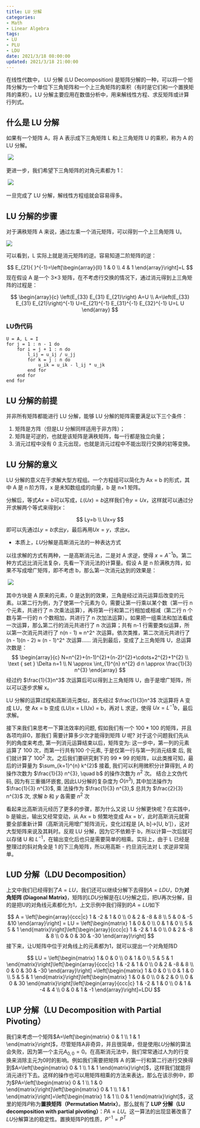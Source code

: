 ```yaml
---
title: LU 分解
categories:
- Math
- Linear Algebra
tags:
- LU
- PLU
- LDU
date: 2021/3/18 08:00:00
updated: 2021/3/18 21:00:00
---
```




在线性代数中， LU 分解 (LU Decomposition) 是矩阵分解的一种，可以将一个矩阵分解为一个单位下三角矩阵和一个上三角矩阵的乘积（有时是它们和一个置换矩阵的乘积）。LU 分解主要应用在数值分析中，用来解线性方程、求反矩阵或计算行列式。

## 什么是 LU 分解

如果有一个矩阵 A，将 A 表示成下三角矩阵 L 和上三角矩阵 U 的乘积，称为 A 的 LU 分解。

 ![](https://gitee.com/gaoyi-ai/image-bed/raw/master/images/1203675-20180829172046678-2067287514.png)

更进一步，我们希望下三角矩阵的对角元素都为 1：

 ![](https://gitee.com/gaoyi-ai/image-bed/raw/master/images/1203675-20180829172046678-2067287514.png)

一旦完成了 LU 分解，解线性方程组就会容易得多。

## LU 分解的步骤

对于满秩矩阵 A 来说，通过左乘一个消元矩阵，可以得到一个上三角矩阵 U。

![](https://gitee.com/gaoyi-ai/image-bed/raw/master/images/1203675-20180829172115707-820410842.png)

可以看到，L 实际上就是消元矩阵的逆。容易知道二阶矩阵的逆：

$$
E_{21}{ }^{-1}=\left[\begin{array}{ll}
1 & 0 \\
4 & 1
\end{array}\right]=L
$$
现在假设 A 是一个 3×3 矩阵，在不考虑行交换的情况下，通过消元得到上三角矩阵的过程是：

$$
\begin{array}{c}
\left(E_{33} E_{31} E_{21}\right) A=U \\
A=\left(E_{33} E_{31} E_{21}\right)^{-1} U=E_{21}^{-1} E_{31}^{-1} E_{32}^{-1} U=L U
\end{array}
$$

### LU伪代码

```
U = A, L = I
for j = 1 : n - 1 do
    for i = j + 1 : n do
        l_ij = u_ij / u_jj
        for k = j : n do
            u_ik = u_ik - l_ij * u_jk
        end for
    end for
end for
```

## LU 分解的前提

并非所有矩阵都能进行 LU 分解，能够 LU 分解的矩阵需要满足以下三个条件：

1.  矩阵是方阵（但是LU 分解同样适用于非方阵）；
2.  矩阵是可逆的，也就是该矩阵是满秩矩阵，每一行都是独立向量；
3.  消元过程中没有 0 主元出现，也就是消元过程中不能出现行交换的初等变换。

LU 分解的意义
--------

LU 分解的意义在于求解大型方程组。一个方程组可以简化为 Ax = b 的形式，其中 A 是 n 阶方阵，x 是未知数组成的向量，b 是 n×1 矩阵。

分解后，等式$Ax=b$可以写成，$L(Ux)=b$这样我们令$y=Ux$，这样就可以通过分开求解两个等式来得到$x$：

$$
Ly=b \\ Ux=y
$$
即可以先通过$Ly=b$求出$y$，最后再用$Ux=y$，求出$x$。

*   本质上，$LU$分解是高斯消元法的一种表达方式

以往求解的方式有两种，一是高斯消元法，二是对 A 求逆，使得 $x = A^{-1}b$。第二种方式远比消元法复杂，先看一下消元法的计算量。假设 A 是 n 阶满秩方阵，如果不写成增广矩阵，即不考虑 b，那么第一次消元达到的效果是：

 ![](https://gitee.com/gaoyi-ai/image-bed/raw/master/images/1203675-20180829172236678-1361079808.png)

其中方块是 A 原来的元素，0 是达到的效果，三角是经过消元运算后改变的元素。以第二行为例，为了使第一个元素为 0，需要让第一行乘以某个数（第一行 n 个元素，共进行了 n 次乘法运算），再将第一行和第二行相加或相减（第二行 n 个数与第一行的 n 个数相加，共进行了 n 次加法运算）。如果把一组乘法和加法看成一次运算，那么第二行的消元共进行了 n 次运算；共有 n-1 行需要类似运算，所以第一次消元共进行了 n(n - 1) ≈ n^2^ 次运算。依次类推，第二次消元共进行了 (n - 1)(n - 2) ≈ (n - 1)^2^ 次运算…… 消元到最后，变成了上三角矩阵 U，总运算次数是：
$$
\begin{array}{c}
N=n^{2}+(n-1)^{2}+(n-2)^{2}+\cdots+2^{2}+1^{2} \\
\text { set } \Delta n=1 \\
N \approx \int_{1}^{n} n^{2} d n \approx \frac{1}{3} n^{3}
\end{array}
$$
经过约 $\frac{1}{3}n^3$ 次运算后可以得到上三角矩阵 U，由于是增广矩阵，所以可以逐步求解 x。

LU 分解的运算过程和高斯消元类似，首先经过 $\frac{1}{3}n^3$  次运算将 A 变成 LU，使 Ax = b 变成 (LU)x = L(Ux) = b，再对 L 求逆，使得 $Ux = L^{-1}b$，最后求解。

接下来我们来思考一下算法效率的问题, 假如我们有一个 $100 * 100$ 的矩阵，并且各项均非0，那我们 需要计算多少次才能得到矩阵 $U$ 呢?
对于这个问题我们先从列的角度来考虑, 第一列消元运算结束以后，矩阵变为:
这一步中，第一列的元素运算了 100 次，而第一行共有100 个元素, 于是仅第一行与第一列消元结束 后, 我们就计算了 $100^{2}$ 次。之后我们要研究剩下的 $99 * 99$ 的矩阵，以此类推可知，最后的计算量为 $\sum_{k=1}^{n} k^{2}$
接着, 我们可以利用微积分计算得到, $A$ 的操作次数为 $\frac{1}{3} n^{3}, \quad b$ 的操作次数为 $n^{2}$ 次。
结合上文伪代码, 因为有三重循环嵌套, 因此LU分解的复杂度为 $O\left(n^{3}\right)$, 其中加法操作为 $\frac{1}{3} n^{3}$, 乘 法操作为 $\frac{1}{3} n^{3},$ 总共为 $\frac{2}{3} n^{3}$ 次, 求解 $b$ 和 $y$ 各需要 $n^{2}$ 次

看起来比高斯消元经历了更多的步骤，那为什么又说 LU 分解更快呢？在实践中，b 是输出，输出又经常变动，从 Ax = b 频繁地变成 Ax = b’，此时高斯消元就需要全部重新计算（高斯消元用增广矩阵消元，变化过程是 [A, b]→[U, b’]），这对大型矩阵来说及其耗时。反观 LU 分解，因为它不依赖于 b，所以计算一次后就可以存储 U 和 $L^{-1}$，在输出变化后也只是需要简单的相乘。实际上，由于 L 已经是整理过的斜对角全是 1 的下三角矩阵，所以用高斯 - 约旦消元法对 L 求逆非常简单。

LUD 分解（**LDU Decomposition**）
-----------------------------

上文中我们已经得到了$A=LU$，我们还可以继续分解下去得到$A=LDU$，D为**对角矩阵 (Diagonal Matrix)**，矩阵的$LDU$分解是在$LU$分解之后，把U再次分解，目的是把U的对角线元素都化为1，上文示例中我们得到的$A=LU$如下

$$
A = \left[\begin{array}{ccc|c} 1 & -2 & 1 & 0 \\ 0 & 2 & -8 & 8 \\ 5 & 0 & -5 &10 \end{array}\right] = LU = \left[\begin{matrix} 1 & 0 & 0 \\ 0 & 1 & 0 \\ 5 & 5 & 1 \end{matrix}\right]\left[\begin{array}{ccc|c} 1 & -2 & 1 & 0 \\ 0 & 2 & -8 & 8 \\ 0 & 0 & 30 & -30 \end{array}\right]
$$
接下来，让U矩阵中位于对角线上的元素都为1，就可以提出一个对角矩阵D

$$
LU = \left[\begin{matrix} 1 & 0 & 0 \\ 0 & 1 & 0 \\ 5 & 5 & 1 \end{matrix}\right]\left[\begin{array}{ccc|c} 1 & -2 & 1 & 0 \\ 0 & 2 & -8 & 8 \\ 0 & 0 & 30 & -30 \end{array}\right] =\left[\begin{matrix} 1 & 0 & 0 \\ 0 & 1 & 0 \\ 5 & 5 & 1 \end{matrix}\right]\left[\begin{matrix} 1 & 0 & 0 \\ 0 & 2 & 0 \\ 0 & 0 & 30 \end{matrix}\right]\left[\begin{array}{ccc|c} 1 & -2 & 1 & 0 \\ 0 & 1 & -4 & 4 \\ 0 & 0 & 1 & -1 \end{array}\right]=LDU
$$


LUP 分解（LU Decomposition with Partial Pivoting）
----------------------------------------------

我们来考虑一个矩阵$A=\left[\begin{matrix} 0 & 1 \\ 1 & 1 \end{matrix}\right]$，尽管矩阵A非奇异，并且很简单，但是使用$LU$分解的算法会失败，因为第一个主元$A_{0,0} = 0$。在高斯消元法中，我们常常通过人为的行变换来消除主元为0时的影响。例如我们需要把矩阵 A 的第一行和第二行进行交换得到$A=\left[\begin{matrix} 0 & 1 \\ 1 & 1 \end{matrix}\right]$，这样我们就能将消元进行下去。这样的操作也可以用矩阵相乘的方法来表达，那么在该示例中，即为$PA=\left[\begin{matrix} 0 & 1 \\ 1 & 0 \end{matrix}\right]\left[\begin{matrix} 0 & 1 \\ 1 & 1 \end{matrix}\right]=\left[\begin{matrix} 1 & 1 \\ 0 & 1 \end{matrix}\right]$，这里的矩阵$P$称为**置换矩阵（Permutation Matrix）**。那么就有了 **LUP 分解（LU decomposition with partial pivoting）**：$PA=LU$。这一算法的出现显著改善了$LU$分解算法的稳定性。置换矩阵P的性质，$P^{-1} = P^T$